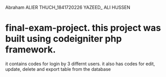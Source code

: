 Abraham ALIER THUCH_1841720226
YAZEED_
ALI HUSSEN
# final-exam-project. this project was built using codeigniter php framework.
it contains codes for login by 3 differnt users.
it also has codes for edit, update, delete and export table from the database
